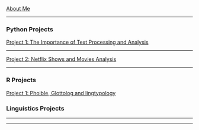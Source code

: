 [About Me](/posts/about.md)

---
### Python Projects

[Project 1: The Importance of Text Processing and Analysis](/posts/dramatictext.md)

---
[Project 2: Netflix Shows and Movies Analysis](/posts/movies.md)
<!--<img src="images/dummy_thumbnail.jpg?raw=true"/>-->

---
<!--[Project 3 Title](http://example.com/)-->
<!--<img src="images/dummy_thumbnail.jpg?raw=true"/>-->


### R Projects
[Project 1: Phoible, Glottolog and lingtypology](/posts/phoible.md)

### Linguistics Projects
---
---
